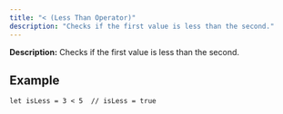 ```yaml
---
title: "< (Less Than Operator)"
description: "Checks if the first value is less than the second."
---
```


**Description:** Checks if the first value is less than the second.

## Example

```osprey
let isLess = 3 < 5  // isLess = true
```
